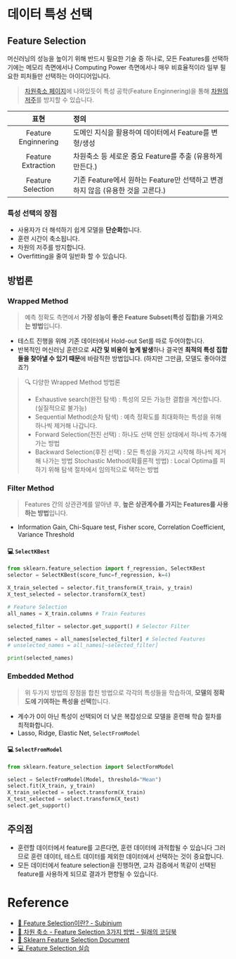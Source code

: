 # 데이터 특성 선택
## Feature Selection
머신러닝의 성능을 높이기 위해 반드시 필요한 기술 중 하나로, 모든 Features를 선택하기에는 메모리 측면에서나 Computing Power 측면에서나 매우 비효율적이라 일부 필요한 피처들만 선택하는 아이디어입니다.

> [차원축소 페이지](https://github.com/dustin-kang/dataStudy/blob/main/ML/lesson/004_PCA와_차원축소.md#차원-축소-기법의-종류)에 나와있듯이 특성 공학(Feature Enginnering)을 통해 [차원의 저주](https://bioinformaticsandme.tistory.com/197)를 방지할 수 있습니다.

|표현|정의|
|:---:|:---|
|Feature Enginnering|도메인 지식을 활용하여 데이터에서 Feature를 변형/생성|
|Feature Extraction|차원축소 등 세로운 중요 Feature를 추출 (유용하게 만든다.)|
|Feature Selection|기존 Feature에서 원하는 Feature만 선택하고 변경하지 않음 (유용한 것을 고른다.)|


### 특성 선택의 장점
- 사용자가 더 해석하기 쉽게 모델을 **단순화**합니다.
- 훈련 시간이 축소됩니다.
- 차원의 저주를 방지합니다.
- Overfitting을 줄여 일반화 할 수 있습니다.

## 방법론
### Wrapped Method
> 예측 정확도 측면에서 **가장 성능이 좋은 Feature Subset(특성 집합)을 가져오는 방법**입니다. 

- 테스트 진행을 위해 기존 데이터에서 Hold-out Set를 따로 두어야합니다.
- 반복적인 머신러닝 훈련으로 **시간 및 비용이 높게 발생**하나 결국엔 **최적의 특성 집합들을 찾아낼 수 있기 때문**에 바람직한 방법입니다. (하지만 그만큼, 모델도 좋아야겠죠?)

> 🔍 다양한 Wrapped Method 방법론
> - Exhaustive search(완전 탐색) : 특성의 모든 가능한 결합을 계산합니다. (실질적으로 불가능)
> - Sequential Method(순차 탐색) : 예측 정확도를 최대화하는 특성을 위해 하나씩 제거해 나갑니다.
> - Forward Selection(전진 선택) : 하나도 선택 안된 상태에서 하나씩 추가해가는 방법
> - Backward Selection(후진 선택) : 모든 특성을 가지고 시작해 하나씩 제거해 나가는 방법
> Stochastic Method(확률론적 방법) : Local Optima를 피하기 위해 탐색 절차에서 임의적으로 택하는 방법




### Filter Method
> Features 간의 상관관계를 알아낸 후, **높은 상관계수를 가지는 Features를 사용하는 방법**입니다.

- Information Gain, Chi-Square test, Fisher score, Correlation Coefficient, Variance Threshold

#### 💻 `SelectKBest`

```py
from sklearn.feature_selection import f_regression, SelectKBest
selector = SelectKBest(score_func=f_regression, k=4)

X_train_selected = selector.fit_transform(X_train, y_train)
X_test_selected = selector.transform(X_test)

# Feature Selection
all_names = X_train.columns # Train Features 

selected_filter = selector.get_support() # Selector Filter

selected_names = all_names[selected_filter] # Selected Features
# unselected_names = all_names[~selected_filter]

print(selected_names)
```

### Embedded Method
> 위 두가지 방법의 장점을 합친 방법으로 각각의 특성들을 학습하여, **모델의 정확도에 기여하는 특성을 선택**합니다.

- 계수가 0이 아닌 특성이 선택되어 더 낮은 복잡성으로 모델을 훈련해 학습 절차를 최적화합니다.
- Lasso, Ridge, Elastic Net, `SelectFromModel`


#### 💻 `SelectFromModel`
```py
from sklearn.feature_selection import SelectFormModel

select = SelectFromModel(Model, threshold="Mean")
select.fit(X_train, y_train)
X_train_selected = select.transform(X_train)
X_test_selected = select.transform(X_test)
select.get_support()
```


## 주의점

- 훈련할 데이터에서 feature를 고른다면, 훈련 데이터에 과적합될 수 있습니다 그러므로 훈련 데이터, 테스트 데이터를 제외한 데이터에서 선택하는 것이 중요합니다.
- 모든 데이터에서 feature selection을 진행하면, 교차 검증에서 똑같이 선택된 feature를 사용하게 되므로 결과가 편향될 수 있습니다.


# Reference
- [🔗 Feature Selection이란? - Subinium](https://subinium.github.io/feature-selection/)
- [🔗 차원 축소 - Feature Selection 3가지 방법 - 밀래의 코딩북](https://firework-ham.tistory.com/48)
- [🔗 Sklearn Feature Selection Document](https://scikit-learn.org/stable/modules/classes.html#module-sklearn.feature_selection)
- [💻 Feature Selection 실습]()